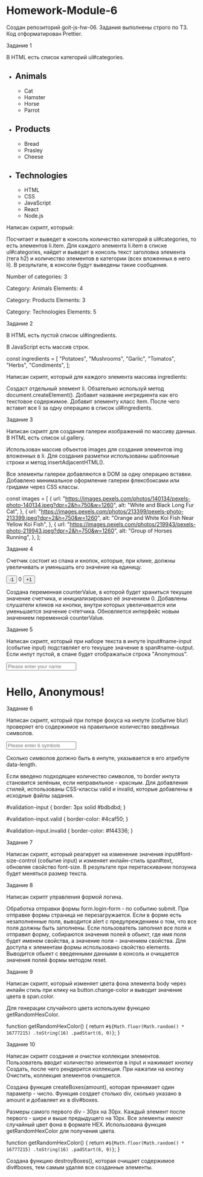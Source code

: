 # Homework-Module-6

Создан репозиторий goit-js-hw-06.
Задания выполнены строго по ТЗ.
Код отформатирован Prettier.

Задание 1

В HTML есть список категорий ul#categories.
<ul id="categories">
  <li class="item">
    <h2>Animals</h2>
    <ul>
      <li>Cat</li>
      <li>Hamster</li>
      <li>Horse</li>
      <li>Parrot</li>
    </ul>
  </li>
  <li class="item">
    <h2>Products</h2>
    <ul>
      <li>Bread</li>
      <li>Prasley</li>
      <li>Cheese</li>
    </ul>
  </li>
  <li class="item">
    <h2>Technologies</h2>
    <ul>
      <li>HTML</li>
      <li>CSS</li>
      <li>JavaScript</li>
      <li>React</li>
      <li>Node.js</li>
    </ul>
  </li>
</ul>

Написан скрипт, который:

Посчитает и выведет в консоль количество категорий в ul#categories, то есть элементов li.item.
Для каждого элемента li.item в списке ul#categories, найдет и выведет в консоль текст заголовка элемента (тега h2) и количество элементов в категории (всех вложенных в него li).
В результате, в консоли будут выведены такие сообщения.

Number of categories: 3

Category: Animals
Elements: 4

Category: Products
Elements: 3

Category: Technologies
Elements: 5

Задание 2

В HTML есть пустой список ul#ingredients.
<ul id="ingredients"></ul>

В JavaScript есть массив строк.

const ingredients = [
  "Potatoes",
  "Mushrooms",
  "Garlic",
  "Tomatos",
  "Herbs",
  "Condiments",
];

Написан скрипт, который для каждого элемента массива ingredients:

Создаст отдельный элемент li. Обзательно используй метод document.createElement().
Добавит название ингредиента как его текстовое содержимое.
Добавит элементу класс item.
После чего вставит все li за одну операцию в список ul#ingredients.

Задание 3

Написан скрипт для создания галереи изображений по массиву данных. В HTML есть список ul.gallery.
<ul class="gallery"></ul>

Использован массив объектов images для создания элементов img вложенных в li. Для создания разметки использованы шаблонные строки и метод insertAdjacentHTML().

Все элементы галереи добавляются в DOM за одну операцию вставки.
Добавлено минимальное оформление галереи флексбоксами или гридами через CSS классы.

const images = [
  {
    url: "https://images.pexels.com/photos/140134/pexels-photo-140134.jpeg?dpr=2&h=750&w=1260",
    alt: "White and Black Long Fur Cat",
  },
  {
    url: "https://images.pexels.com/photos/213399/pexels-photo-213399.jpeg?dpr=2&h=750&w=1260",
    alt: "Orange and White Koi Fish Near Yellow Koi Fish",
  },
  {
    url: "https://images.pexels.com/photos/219943/pexels-photo-219943.jpeg?dpr=2&h=750&w=1260",
    alt: "Group of Horses Running",
  },
];

Задание 4

Счетчик состоит из спана и кнопок, которые, при клике, должны увеличивать и уменьшать его значение на единицу.

<div id="counter">
  <button type="button" data-action="decrement">-1</button>
  <span id="value">0</span>
  <button type="button" data-action="increment">+1</button>
</div>

Создана переменная counterValue, в которой будет храниться текущее значение счетчика, и инициализировано её значением 0.
Добавлены слушатели кликов на кнопки, внутри которых увеличивается или уменьшается значение счтетчика.
Обновляется интерфейс новым значением переменной counterValue.

Задание 5

Написан скрипт, который при наборе текста в инпуте input#name-input (событие input) подставляет его текущее значение в span#name-output. Если инпут пустой, в спане будет отображаться строка "Anonymous".

<input type="text" id="name-input" placeholder="Please enter your name" />
<h1>Hello, <span id="name-output">Anonymous</span>!</h1>

Задание 6

Написан скрипт, который при потере фокуса на инпуте (событие blur) проверяет его содержимое на правильное количество введённых символов.

<input
  type="text"
  id="validation-input"
  data-length="6"
  placeholder="Please enter 6 symbols"
/>

Сколько символов должно быть в инпуте, указывается в его атрибуте data-length.

Если введено подходящее количество символов, то border инпута становится зелёным, если неправильное - красным.
Для добавления стилей, использованы CSS-классы valid и invalid, которые добавлены в исходные файлы задания.

#validation-input {
  border: 3px solid #bdbdbd;
}

#validation-input.valid {
  border-color: #4caf50;
}

#validation-input.invalid {
  border-color: #f44336;
}

Задание 7

Написан скрипт, который реагирует на изменение значения input#font-size-control (событие input) и изменяет инлайн-стиль span#text, обновляя свойство font-size. В результате при перетаскивании ползунка будет меняться размер текста.

Задание 8

Написан скрипт управления формой логина.

Обработка отправки формы form.login-form - по событию submit.
При отправке формы страница не перезагружается.
Если в форме есть незаполненные поля, выводится alert с предупреждением о том, что все поля должны быть заполнены.
Если пользователь заполнил все поля и отправил форму, собираются значения полей в обьект, где имя поля будет именем свойства, а значение поля - значением свойства. Для доступа к элементам формы использовано свойство elements.
Выводится обьект с введенными данными в консоль и очищается значения полей формы методом reset.

Задание 9

Написан скрипт, который изменяет цвета фона элемента body через инлайн стиль при клику на button.change-color и выводит значение цвета в span.color.

Для генерации случайного цвета используем функцию getRandomHexColor.

function getRandomHexColor() {
  return `#${Math.floor(Math.random() * 16777215)
    .toString(16)
    .padStart(6, 0)}`;
}

Задание 10 

Написан скрипт создания и очистки коллекции элементов. Пользователь вводит количество элементов в input и нажимает кнопку Создать, после чего рендерится коллекция. При нажатии на кнопку Очистить, коллекция элементов очищается.

Создана функция createBoxes(amount), которая принимает один параметр - число. Функция создает столько div, сколько указано в amount и добавляет их в div#boxes.

Размеры самого первого div - 30px на 30px.
Каждый элемент после первого - шире и выше предыдущего на 10px.
Все элементы имеют случайный цвет фона в формате HEX. Использована функция getRandomHexColor для получения цвета.

function getRandomHexColor() {
  return `#${Math.floor(Math.random() * 16777215)
    .toString(16)
    .padStart(6, 0)}`;
}

Создана функцию destroyBoxes(), которая очищает содержимое div#boxes, тем самым удаляя все созданные элементы.
